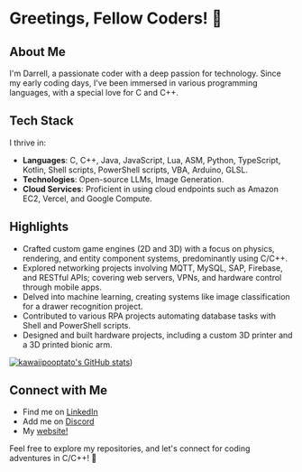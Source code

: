 # Greetings, Fellow Coders! 👋

## About Me
I'm Darrell, a passionate coder with a deep passion for technology. Since my early coding days, I've been immersed in various programming languages, with a special love for C and C++.

## Tech Stack
I thrive in:
- **Languages**: C, C++, Java, JavaScript, Lua, ASM, Python, TypeScript, Kotlin, Shell scripts, PowerShell scripts, VBA, Arduino, GLSL.
- **Technologies**: Open-source LLMs, Image Generation.
- **Cloud Services**: Proficient in using cloud endpoints such as Amazon EC2, Vercel, and Google Compute.

## Highlights
- Crafted custom game engines (2D and 3D) with a focus on physics, rendering, and entity component systems, predominantly using C/C++.
- Explored networking projects involving MQTT, MySQL, SAP, Firebase, and RESTful APIs; covering web servers, VPNs, and hardware control through mobile apps.
- Delved into machine learning, creating systems like image classification for a drawer recognition project.
- Contributed to various RPA projects automating database tasks with Shell and PowerShell scripts.
- Designed and built hardware projects, including a custom 3D printer and a 3D printed bionic arm.

[![kawaiipooptato's GitHub stats](https://github-readme-stats.vercel.app/api?username=kawaiipooptato)](https://github.com/anuraghazra/github-readme-stats))

## Connect with Me
- Find me on [LinkedIn](https://www.linkedin.com/in/darrell-lek/)
- Add me on [Discord](_kawaiipotato)
- My [website!](https://dljr.vercel.app/)

Feel free to explore my repositories, and let's connect for coding adventures in C/C++! 🚀
